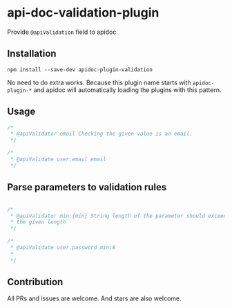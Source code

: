# api-doc-validation-plugin
Provide `@apiValidation` field to apidoc

## Installation

```
npm install --save-dev apidoc-plugin-validation
```

No need to do extra works. Because this plugin name starts with
`apidoc-plugin-*` and apidoc will automatically loading the
plugins with this pattern.

## Usage

```js
/*
 * @apiValidator email Checking the given value is an email.
 */

/*
 * @apiValidate user.email email
 */

```

## Parse parameters to validation rules

```js

/*
 * @apiValidator min:{min} String length of the parameter should exceed
 * the given length
 */

/*
 * @apiValidate user.password min:8
 *
 */

```

## Contribution

All PRs and issues are welcome. And stars are also welcome.
